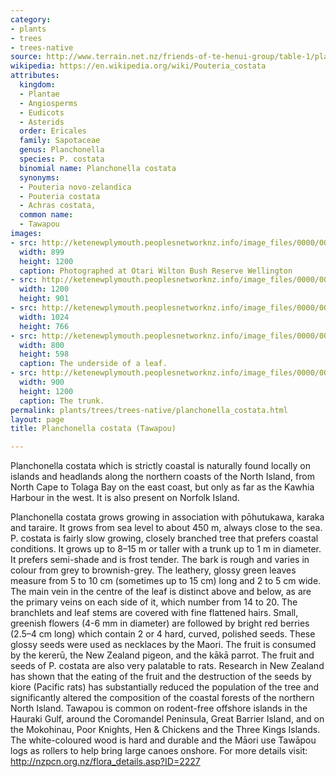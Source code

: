 ```yaml
---
category:
- plants
- trees
- trees-native
source: http://www.terrain.net.nz/friends-of-te-henui-group/table-1/planchonella-costata-tawapou.html
wikipedia: https://en.wikipedia.org/wiki/Pouteria_costata
attributes:
  kingdom:
  - Plantae
  - Angiosperms
  - Eudicots
  - Asterids
  order: Ericales
  family: Sapotaceae
  genus: Planchonella
  species: P. costata
  binomial name: Planchonella costata
  synonyms:
  - Pouteria novo-zelandica
  - Pouteria costata
  - Achras costata,
  common name:
  - Tawapou
images:
- src: http://ketenewplymouth.peoplesnetworknz.info/image_files/0000/0004/7059/Planchonella_costata__Tawapou-005.JPG
  width: 899
  height: 1200
  caption: Photographed at Otari Wilton Bush Reserve Wellington
- src: http://ketenewplymouth.peoplesnetworknz.info/image_files/0000/0004/7054/Planchonella_costata__Tawapou-006.JPG
  width: 1200
  height: 901
- src: http://ketenewplymouth.peoplesnetworknz.info/image_files/0000/0004/7039/Planchonella_costata__Tawapou-002.JPG
  width: 1024
  height: 766
- src: http://ketenewplymouth.peoplesnetworknz.info/image_files/0000/0004/7044/Planchonella_costata__Tawapou-003.JPG
  width: 800
  height: 598
  caption: The underside of a leaf.
- src: http://ketenewplymouth.peoplesnetworknz.info/image_files/0000/0004/7049/Planchonella_costata__Tawapou-004.JPG
  width: 900
  height: 1200
  caption: The trunk.
permalink: plants/trees/trees-native/planchonella_costata.html
layout: page
title: Planchonella costata (Tawapou)

---
```

Planchonella costata which is strictly coastal is naturally found locally on islands and headlands along the northern coasts of the North Island, from North Cape to Tolaga Bay on the east coast, but only as far as the Kawhia Harbour in the west. It is also present on Norfolk Island.

Planchonella costata grows growing in association with pōhutukawa, karaka and taraire. It grows from sea level to about 450 m, always close to the sea. 
P. costata is fairly slow growing, closely branched tree that prefers coastal conditions. It grows up to 8–15 m or taller with a trunk up to 1 m in diameter. It prefers semi-shade and is frost tender.
The bark is rough and varies in colour from grey to brownish-grey. 
The leathery, glossy green leaves measure from 5 to 10 cm (sometimes up to 15 cm) long and 2 to 5 cm wide. The main vein in the centre of the leaf is distinct above and below, as are the primary veins on each side of it, which number from 14 to 20. The branchlets and leaf stems are covered with fine flattened hairs. 
Small, greenish flowers (4-6 mm in diameter) are followed by bright red berries (2.5–4 cm long) which contain 2 or 4 hard, curved, polished seeds. These glossy seeds were used as necklaces by the Maori. 
The fruit is consumed by the kererū, the New Zealand pigeon, and the kākā parrot. The fruit and seeds of P. costata are also very palatable to rats. Research in New Zealand has shown that the eating of the fruit and the destruction of the seeds by kiore (Pacific rats) has substantially reduced the population of the tree and significantly altered the composition of the coastal forests of the northern North Island. Tawapou is common on rodent-free offshore islands in the Hauraki Gulf, around the Coromandel Peninsula, Great Barrier Island, and on the Mokohinau, Poor Knights, Hen &amp; Chickens and the Three Kings Islands.
The white-coloured wood is hard and durable and the Māori use Tawāpou logs as rollers to help bring large canoes onshore.
For more details visit: <a href="http://nzpcn.org.nz/flora_details.asp?ID=2227" target="_blank">http://nzpcn.org.nz/flora_details.asp?ID=2227</a>
